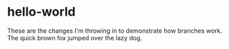 hello-world
===========

These are the changes I'm throwing in to demonstrate how branches work.
The quick brown fox jumped over the lazy dog.
